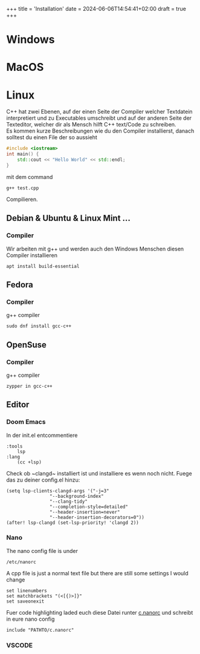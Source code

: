 +++
title = 'Installation'
date = 2024-06-06T14:54:41+02:00
draft = true
+++

# Windows
# MacOS
# Linux
C++ hat zwei Ebenen, auf der einen Seite der Compiler welcher Textdatein interpretiert und zu Executables umschreibt und auf der anderen Seite der Texteditor, welcher dir als Mensch hilft C++ text/Code zu schreiben.\
Es kommen kurze Beschreibungen wie du den Compiler installierst, danach solltest du einen File der so aussieht
``` cpp
#include <iostream>
int main() {
    std::cout << "Hello World" << std::endl;
}
```
mit dem command
```
g++ test.cpp
```
Compilieren.
## Debian & Ubuntu & Linux Mint ...
### Compiler
Wir arbeiten mit g++ und werden auch den Windows Menschen diesen Compiler installieren
```
apt install build-essential
```
## Fedora
### Compiler
g++ compiler
```
sudo dnf install gcc-c++
```
## OpenSuse
### Compiler
g++ compiler
```
zypper in gcc-c++
```

## Editor
### Doom Emacs
In der init.el entcommentiere
``` elisp
:tools
    lsp
:lang
    (cc +lsp)
```
Check ob ~clangd~ installiert ist und installiere es wenn noch nicht.
Fuege das zu deiner config.el hinzu:
```
(setq lsp-clients-clangd-args '("-j=3"
				"--background-index"
				"--clang-tidy"
				"--completion-style=detailed"
				"--header-insertion=never"
				"--header-insertion-decorators=0"))
(after! lsp-clangd (set-lsp-priority! 'clangd 2))
```
### Nano
The nano config file is under
```
/etc/nanorc
```
A cpp file is just a normal text file but there are still some settings I would change
```
set linenumbers
set matchbrackets "(<[{)>]}"
set saveonexit
```
Fuer code highlighting laded euch diese Datei runter [c.nanorc](c.nanorc) und schreibt in eure nano config
```
include "PATHTO/c.nanorc"
```
### VSCODE
